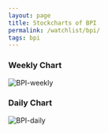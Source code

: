 ```yaml
---
layout: page
title: Stockcharts of BPI
permalink: /watchlist/bpi/
tags: bpi
---
```


### Weekly Chart
![BPI-weekly](http://www.marketwatch.com/kaavio.Webhost/charts/big.chart?nosettings=1&symb=BPI&uf=0&type=4&size=3&sid=10332446&style=1013&freq=2&time=12&ma=5&maval=50,200&lf=4&lf2=0&lf3=0&height=510&width=720&mocktick=1)

### Daily Chart
![BPI-daily](http://www.marketwatch.com/kaavio.Webhost/charts/big.chart?nosettings=1&symb=BPI&uf=7168&type=4&size=3&sid=10332446&style=1013&freq=1&time=8&ma=6&maval=20,50,200&lf=4&lf2=0&lf3=0&height=510&width=720&mocktick=1)
